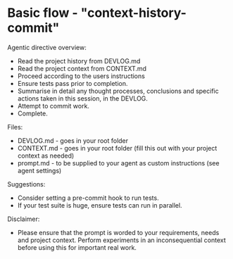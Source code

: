 # Basic flow - "context-history-commit"

Agentic directive overview:

- Read the project history from DEVLOG.md
- Read the project context from CONTEXT.md 
- Proceed according to the users instructions
- Ensure tests pass prior to completion.
- Summarise in detail any thought processes, conclusions and specific actions taken in this session, in the DEVLOG.
- Attempt to commit work.
- Complete.

Files:

- DEVLOG.md - goes in your root folder
- CONTEXT.md - goes in your root folder (fill this out with your project context as needed)
- prompt.md - to be supplied to your agent as custom instructions (see agent settings)

Suggestions:
- Consider setting a pre-commit hook to run tests.
- If your test suite is huge, ensure tests can run in parallel.

Disclaimer:
- Please ensure that the prompt is worded to your requirements, needs and project context. Perform experiments in an inconsequential context before using this for important real work.
